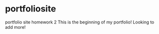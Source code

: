 # portfoliosite
portfolio site homework 2
This is the beginning of my portfolio! Looking to add more!
